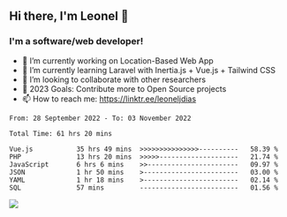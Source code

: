 ## Hi there, I'm Leonel 👋

### I'm a software/web developer!
- 🔭 I’m currently working on Location-Based Web App
- 🌱 I’m currently learning Laravel with Inertia.js + Vue.js + Tailwind CSS
- 👯 I’m looking to collaborate with other researchers
- 🥅 2023 Goals: Contribute more to Open Source projects
- 📫 How to reach me: https://linktr.ee/leoneljdias

<!--START_SECTION:waka-->

```text
From: 28 September 2022 - To: 03 November 2022

Total Time: 61 hrs 20 mins

Vue.js           35 hrs 49 mins  >>>>>>>>>>>>>>>----------   58.39 %
PHP              13 hrs 20 mins  >>>>>--------------------   21.74 %
JavaScript       6 hrs 6 mins    >>-----------------------   09.97 %
JSON             1 hr 50 mins    >------------------------   03.00 %
YAML             1 hr 18 mins    >------------------------   02.14 %
SQL              57 mins         -------------------------   01.56 %
```

<!--END_SECTION:waka-->

![](https://komarev.com/ghpvc/?username=leoneljdias&color=blue&style=flat-square)

